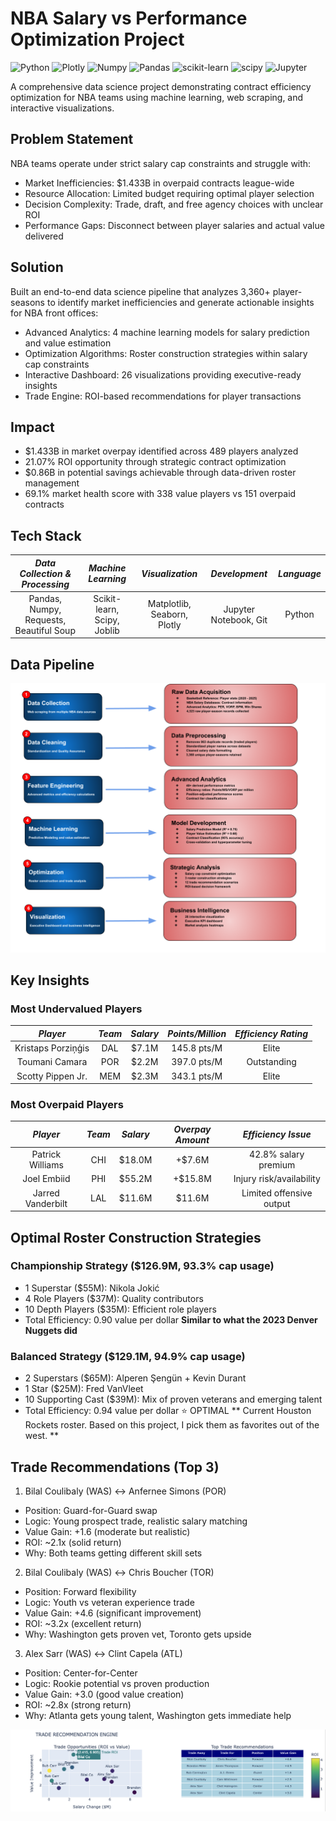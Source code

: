 # NBA Salary vs Performance Optimization Project
![Python](	https://img.shields.io/badge/Python-FFD43B?style=for-the-badge&logo=python&logoColor=blue)
![Plotly](https://img.shields.io/badge/Plotly-239120?style=for-the-badge&logo=plotly&logoColor=white)
![Numpy](https://img.shields.io/badge/Numpy-777BB4?style=for-the-badge&logo=numpy&logoColor=white)
![Pandas](https://img.shields.io/badge/Pandas-2C2D72?style=for-the-badge&logo=pandas&logoColor=white)
![scikit-learn](https://img.shields.io/badge/scikit_learn-F7931E?style=for-the-badge&logo=scikit-learn&logoColor=white)
![scipy](https://img.shields.io/badge/SciPy-654FF0?style=for-the-badge&logo=SciPy&logoColor=white)
![Jupyter](https://img.shields.io/badge/Jupyter-F37626.svg?&style=for-the-badge&logo=Jupyter&logoColor=white)

A comprehensive data science project demonstrating contract efficiency optimization for NBA teams using machine learning, web scraping, and interactive visualizations.

## Problem Statement

NBA teams operate under strict salary cap constraints and struggle with:
- Market Inefficiencies: $1.433B in overpaid contracts league-wide
- Resource Allocation: Limited budget requiring optimal player selection
- Decision Complexity: Trade, draft, and free agency choices with unclear ROI
- Performance Gaps: Disconnect between player salaries and actual value delivered

## Solution

Built an end-to-end data science pipeline that analyzes 3,360+ player-seasons to identify market inefficiencies and generate actionable insights for NBA front offices:
- Advanced Analytics: 4 machine learning models for salary prediction and value estimation
- Optimization Algorithms: Roster construction strategies within salary cap constraints
- Interactive Dashboard: 26 visualizations providing executive-ready insights
- Trade Engine: ROI-based recommendations for player transactions

## Impact

- $1.433B in market overpay identified across 489 players analyzed
- 21.07% ROI opportunity through strategic contract optimization
- $0.86B in potential savings achievable through data-driven roster management
- 69.1% market health score with 338 value players vs 151 overpaid contracts

## Tech Stack
| ***Data Collection & Processing***| ***Machine Learning*** |     ***Visualization*** |   ***Development*** |  ***Language*** |
| :---:         |     :---:      |          :---: |     :---: |   :---: |
| Pandas, Numpy, Requests, Beautiful Soup | Scikit-learn, Scipy, Joblib  | Matplotlib, Seaborn, Plotly | Jupyter Notebook, Git| Python|

## Data Pipeline
![Demo](assets/pipeline.png)

## Key Insights

### Most Undervalued Players 
| ***Player***| ***Team*** |     ***Salary*** |   ***Points/Million*** |  ***Efficiency Rating*** |
| :---:         |     :---:      |          :---: |     :---: |   :---: |
| Kristaps Porziņģis | DAL  | $7.1M | 145.8 pts/M| Elite|
| Toumani Camara | POR  | $2.2M | 397.0 pts/M| Outstanding|
| Scotty Pippen Jr. | MEM  | $2.3M | 343.1 pts/M| Elite|

### Most Overpaid Players 
| ***Player***| ***Team*** |     ***Salary*** |   ***Overpay Amount*** |  ***Efficiency Issue*** |
| :---:         |     :---:      |          :---: |     :---: |   :---: |
| Patrick Williams | CHI  | $18.0M | +$7.6M | 42.8% salary premium |
| Joel Embiid | PHI  | $55.2M | +$15.8M | Injury risk/availability |
| Jarred Vanderbilt | LAL | $11.6M | $11.6M | Limited offensive output |


## Optimal Roster Construction Strategies
### Championship Strategy ($126.9M, 93.3% cap usage)
- 1 Superstar ($55M): Nikola Jokić
- 4 Role Players ($37M): Quality contributors
- 10 Depth Players ($35M): Efficient role players
- Total Efficiency: 0.90 value per dollar
**Similar to what the 2023 Denver Nuggets did**

### Balanced Strategy ($129.1M, 94.9% cap usage)
- 2 Superstars ($65M): Alperen Şengün + Kevin Durant
- 1 Star ($25M): Fred VanVleet
- 10 Supporting Cast ($39M): Mix of proven veterans and emerging talent
- Total Efficiency: 0.94 value per dollar ⭐ OPTIMAL
** Current Houston Rockets roster. Based on this project, I pick them as favorites out of the west. **

## Trade Recommendations (Top 3)
1. Bilal Coulibaly (WAS) ↔ Anfernee Simons (POR)
- Position: Guard-for-Guard swap
- Logic: Young prospect trade, realistic salary matching
- Value Gain: +1.6 (moderate but realistic)
- ROI: ~2.1x (solid return)
- Why: Both teams getting different skill sets

2. Bilal Coulibaly (WAS) ↔ Chris Boucher (TOR)
- Position: Forward flexibility
- Logic: Youth vs veteran experience trade
- Value Gain: +4.6 (significant improvement)
- ROI: ~3.2x (excellent return)
- Why: Washington gets proven vet, Toronto gets upside

3. Alex Sarr (WAS) ↔ Clint Capela (ATL)
- Position: Center-for-Center
- Logic: Rookie potential vs proven production
- Value Gain: +3.0 (good value creation)
- ROI: ~2.8x (strong return)
- Why: Atlanta gets young talent, Washington gets immediate help

![Demo](assets/trade_engine.png)


